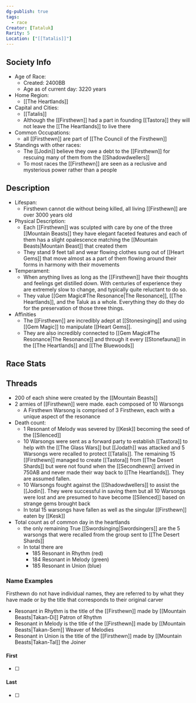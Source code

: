 ```yaml
---
dg-publish: true
tags:
  - race
Creator: [Tataluk]
Rarity: 5
Location: ["[[Tatalis]]"]
---
```

## Society Info
- Age of Race:
	- Created: 2400BB
	- Age as of current day: 3220 years
- Home Region:
	- [[The Heartlands]]
- Capital and Cities:
	- [[Tatalis]]
	- Although the [[Firsthewn]] had a part in founding [[Tastora]] they will not leave the [[The Heartlands]] to live there 
- Common Occupations:
	- all [[Firsthewn]] are part of [[The Council of the Firsthewn]]
- Standings with other races:
	- The [[Jodin]] believe they owe a debt to the [[Firsthewn]] for rescuing many of them from the [[Shadowdwellers]]
	- To most races the [[Firsthewn]] are seen as a reclusive and mysterious power rather than a people
## Description
- Lifespan:
	- Firsthewn cannot die without being killed, all living [[Firsthewn]] are over 3000 years old
- Physical Description:
	- Each [[Firsthewn]] was sculpted with care by one of the three [[Mountain Beasts]] they have elegant faceted features and each of them has a slight opalescence matching the [[Mountain Beasts|Mountain Beast]] that created them
	- They stand 9 feet tall and wear flowing clothes sung out of [[Heart Gems]] that move almost as a part of them flowing around their forms in harmony with their movements
- Temperament:
	- When anything lives as long as the [[Firsthewn]] have their thoughts and feelings get distilled down. With centuries of experience they are extremely slow to change, and typically quite reluctant to do so. 
	- They value [[Gem Magic#The Resonance|The Resonance]], [[The Heartlands]], and the Taluk as a whole. Everything they do they do for the preservation of those three things.
- Affinities
	- The [[Firsthewn]] are incredibly adept at [[Stonesinging]] and using [[Gem Magic]] to manipulate [[Heart Gems]]. 
	- They are also incredibly connected to [[Gem Magic#The Resonance|The Resonance]] and through it every [[Stonefauna]] in the [[The Heartlands]] and [[The Bluewoods]]
## Race Stats

## Threads
- 200 of each shine were created by the [[Mountain Beasts]] 
- 2 armies of [[Firsthewn]] were made. each composed of 10 Warsongs 
	- A Firsthewn Warsong is comprised of 3 Firsthewn, each with a unique aspect of the resonance
- Death count:
	- 1 Resonant of Melody was severed by [[Kesk]] becoming the seed of the [[Silenced]]
	- 10 Warsongs were sent as a forward party to establish [[Tastora]] to help with the [[The Glass Wars]] but [[Jodath]] was attacked and 5 Warsongs were recalled to protect [[Tatalis]]. The remaining 15 [[Firsthewn]] managed to create [[Tastora]] from [[The Desert Shards]] but were not found when the [[Secondhewn]] arrived in 750AB and never made their way back to [[The Heartlands]]. They are assumed fallen.
	- 10 Warsongs fought against the [[Shadowdwellers]] to assist the [[Jodin]]. They were successful in saving them but all 10 Warsongs were lost and are presumed to have become [[Silenced]] based on strange gems brought back
	- In total 15 warsongs have fallen as well as the singular [[Firsthewn]] eaten by [[Kesk]] 
- Total count as of common day in the heartlands
	- the only remaining True [[Swordsinging|Swordsingers]] are the 5 warsongs that were recalled from the group sent to [[The Desert Shards]]
	- In total there are
		- 185 Resonant in Rhythm (red)
		- 184 Resonant in Melody (green)
		- 185 Resonant in Union (blue)
### Name Examples
Firsthewn do not have individual names, they are referred to by what they have made or by the title that corresponds to their original carver
- Resonant in Rhythm is the title of the [[Firsthewn]] made by [[Mountain Beasts|Takan-Di]] Patron of Rhythm
- Resonant in Melody is the title of the [[Firsthewn]] made by [[Mountain Beasts|Takan-Sem]] Weaver of Melodies
- Resonant in Union is the title of the [[Firsthewn]] made by [[Mountain Beasts|Takan-Tal]] the Joiner
#### First
- [ ] 
#### Last
- [ ] 
